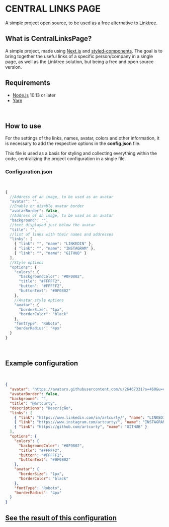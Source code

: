 # CENTRAL LINKS PAGE

A simple project open source, to be used as a free alternative to [Linktree](https://linktr.ee/).

## What is CentralLinksPage?

A simple project, made using [Next.js](https://nextjs.org/) and [styled-components](https://styled-components.com/). The goal is to bring together the useful links of a specific person/company in a single page, as well as the Linktree solution, but being a free and open source version.

## Requirements

- [Node.js](https://nodejs.org/en/) 10.13 or later
- [Yarn](https://yarnpkg.com/)

<br/>

## How to use

For the settings of the links, names, avatar, colors and other information, it is necessary to add the respective options in the **config.json** file.

This file is used as a basis for styling and collecting everything within the code, centralizing the project configuration in a single file.

### Configuration.json

<br/>

```js
{
  //Address of an image, to be used as an avatar
  "avatar": "",
  //Enable or disable avatar border
  "avatarBorder": false,
  //Address of an image, to be used as an avatar
  "background": "",
  //text displayed just below the avatar
  "title": "",
  //list of links with their names and addresses
  "links": [
    { "link": "", "name": "LINKEDIN" },
    { "link": "", "name": "INSTAGRAM" },
    { "link": "", "name": "GITHUB" }
  ],
  //Style options
  "options": {
    "colors": {
      "backgroundColor": "#0F0802",
      "title": "#FFFFF2",
      "button": "#FFFFF2",
      "buttonText": "#0F0802"
    },
    //Avatar style options
    "avatar": {
      "borderSize": "1px",
      "borderColor": "black"
    },
    "fontType": "Roboto",
    "borderRadius": "4px"
  }
}
```

<br/>

## Example configuration

<br/>

```json
{
  "avatar": "https://avatars.githubusercontent.com/u/26467331?s=460&u=cd4f787d5875e1df35e283585712beb73de63f77&v=4",
  "avatarBorder": false,
  "background": "",
  "title": "@artcurty",
  "descriptions": "Descrição",
  "links": [
    { "link": "https://www.linkedin.com/in/artcurty/", "name": "LINKEDIN" },
    { "link": "https://www.instagram.com/artcurty/", "name": "INSTAGRAM" },
    { "link": "https://github.com/artcurty", "name": "GITHUB" }
  ],
  "options": {
    "colors": {
      "backgroundColor": "#0F0802",
      "title": "#FFFFF2",
      "button": "#FFFFF2",
      "buttonText": "#0F0802"
    },
    "avatar": {
      "borderSize": "1px",
      "borderColor": "black"
    },
    "fontType": "Roboto",
    "borderRadius": "4px"
  }
}
```

## [See the result of this configuration](https://central-links-page.vercel.app/)
